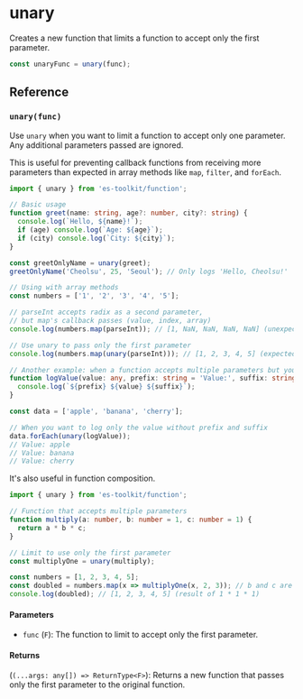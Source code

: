 # unary

Creates a new function that limits a function to accept only the first parameter.

```typescript
const unaryFunc = unary(func);
```

## Reference

### `unary(func)`

Use `unary` when you want to limit a function to accept only one parameter. Any additional parameters passed are ignored.

This is useful for preventing callback functions from receiving more parameters than expected in array methods like `map`, `filter`, and `forEach`.

```typescript
import { unary } from 'es-toolkit/function';

// Basic usage
function greet(name: string, age?: number, city?: string) {
  console.log(`Hello, ${name}!`);
  if (age) console.log(`Age: ${age}`);
  if (city) console.log(`City: ${city}`);
}

const greetOnlyName = unary(greet);
greetOnlyName('Cheolsu', 25, 'Seoul'); // Only logs 'Hello, Cheolsu!'

// Using with array methods
const numbers = ['1', '2', '3', '4', '5'];

// parseInt accepts radix as a second parameter,
// but map's callback passes (value, index, array)
console.log(numbers.map(parseInt)); // [1, NaN, NaN, NaN, NaN] (unexpected result)

// Use unary to pass only the first parameter
console.log(numbers.map(unary(parseInt))); // [1, 2, 3, 4, 5] (expected result)

// Another example: when a function accepts multiple parameters but you want to use only one
function logValue(value: any, prefix: string = 'Value:', suffix: string = '') {
  console.log(`${prefix} ${value} ${suffix}`);
}

const data = ['apple', 'banana', 'cherry'];

// When you want to log only the value without prefix and suffix
data.forEach(unary(logValue));
// Value: apple
// Value: banana
// Value: cherry
```

It's also useful in function composition.

```typescript
import { unary } from 'es-toolkit/function';

// Function that accepts multiple parameters
function multiply(a: number, b: number = 1, c: number = 1) {
  return a * b * c;
}

// Limit to use only the first parameter
const multiplyOne = unary(multiply);

const numbers = [1, 2, 3, 4, 5];
const doubled = numbers.map(x => multiplyOne(x, 2, 3)); // b and c are ignored
console.log(doubled); // [1, 2, 3, 4, 5] (result of 1 * 1 * 1)
```

#### Parameters

- `func` (`F`): The function to limit to accept only the first parameter.

#### Returns

(`(...args: any[]) => ReturnType<F>`): Returns a new function that passes only the first parameter to the original function.
